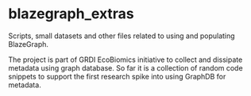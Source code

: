 # blazegraph_extras
Scripts, small datasets and other files related to using and populating BlazeGraph.

The project is part of GRDI EcoBiomics initiative to collect and dissipate metadata using graph database. So far it is a collection of random code snippets to support the first research spike into using GraphDB for metadata.  